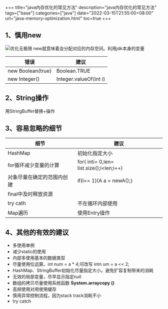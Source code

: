 +++
title="java内存优化的常见方法"
description="java内存优化的常见方法"
tags=["base"]
categories=["java"]
date="2022-03-15T21:55:00+08:00" 
url="java-memory-optimization.html"
toc=true
+++
## 1、慎用new
![优化无极限](https://oss.94rg.com/oneblog/20210724220825605.png-94rg002)
new就意味着会分配对应的内存空间。利用jdk本身的变量

| 错误              | 建议                   |
| ----------------- | ---------------------- |
| new Boolean(true) | Boolean.TRUE           |
| new Integer()     | Integer.valueOf(int i) |

## 2、String操作

用StringBuffer替换+操作

## 3、容易忽略的细节

| 细节                       | 建议                                     |
| -------------------------- | ---------------------------------------- |
| HashMap                    | 初始化指定大小                           |
| for循环减少变量的计算      | for( inti= 0,len= list.size();i<len;i++) |
| 对象尽量在确定的范围内创建 | if(i== 1){A a = newA();}                 |
| final中及时释放资源        |                                          |
| try cath                   | 不在循环内部使用                         |
| Map遍历                    | 使用Entry操作                            |

## 4、其他的有效的建议

+ 多使用单例
+ 减少static的使用
+ 内部多使用基本的数据类型
+ 尽量使用位运算。int num = a * 4;可改写 intn um = a << 2;
+ HashMap、StringBuffer初始化尽量指定大小。避免扩容复制带来的消耗
+ 无效的局部变量，尽早显示指定null
+ 数组的拷贝尽量使用系统函数 **System.arraycopy ()**
+ 高频使用对用使用缓存
+ 慎用异常控制流程。因为stack track消耗不小
+ try catch


